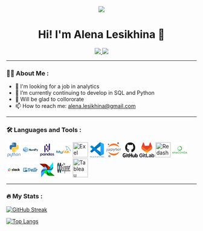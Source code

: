 <div id="header" align="center">
  <img src="https://media.giphy.com/media/FoVzfcqCDSb7zCynOp/giphy.gif" width="200"/>
</div>

<div id="header" align="center">
<H1> Hi! I'm Alena Lesikhina 👋 </H1>
</div>

<div id="badges" align="center">
  <a href="https://hh.ru/resume/602c987dff0b8263990039ed1f6d6750396b51">
    <img src="https://img.shields.io/badge/HeadHunter-red?style=for-the-badge">
  </a>
  <a href="https://www.linkedin.com/in/%D0%B0%D0%BB%D1%91%D0%BD%D0%B0-%D0%BB%D0%B5%D1%81%D0%B8%D1%85%D0%B8%D0%BD%D0%B0-3853b0260/">
    <img src="https://img.shields.io/badge/LinkedIn-blue?logo=linkedin&logoColor=white&style=for-the-badge">
  </a>
</div>

---
### :woman_technologist: About Me :

- 🔭 I'm looking for a job in analytics
- 🌱 I’m currently continuing to develop in SQL and Python
- 🤝 Will be glad to collororate
- 📫 How to reach me: alena.lesikhina@gmail.com

---
### :hammer_and_wrench: Languages and Tools :

<div align="left">
 <img src = "https://github.com/devicons/devicon/blob/master/icons/python/python-original-wordmark.svg" title="Python" width="40" height="40">
 <img src = "https://github.com/devicons/devicon/blob/master/icons/numpy/numpy-original-wordmark.svg" title="Numpy" width="40" height="40">
 <img src = "https://github.com/devicons/devicon/blob/master/icons/pandas/pandas-original-wordmark.svg" title="Pandas" width="40" height="40">
 <img src = "https://github.com/devicons/devicon/blob/master/icons/mysql/mysql-original-wordmark.svg" title="SQL" width="40" height="40">
 <img src = "https://upload.wikimedia.org/wikipedia/commons/3/34/Microsoft_Office_Excel_%282019%E2%80%93present%29.svg" title="Exel" width="40" height="40">
 <img src = "https://github.com/devicons/devicon/blob/master/icons/vscode/vscode-original-wordmark.svg" title="VSC" width="40" height="40">
 <img src = "https://github.com/devicons/devicon/blob/master/icons/jupyter/jupyter-original-wordmark.svg" title="Jupiter" width="40" height="40">
 <img src = "https://github.com/devicons/devicon/blob/master/icons/github/github-original-wordmark.svg" title="GitHub" width="40" height="40">
 <img src = "https://github.com/devicons/devicon/blob/master/icons/gitlab/gitlab-original-wordmark.svg" title="GitLab" width="40" height="40">
 <img src = "https://www.vectorlogo.zone/logos/redashio/redashio-icon.svg" title="Redash" width="40" height="40">
 <img src = "https://github.com/devicons/devicon/blob/master/icons/anaconda/anaconda-original-wordmark.svg" title="Anaconda" width="40" height="40">
 <img src = "https://github.com/devicons/devicon/blob/master/icons/slack/slack-original-wordmark.svg" title="Slack" width="40" height="40">
 <img src = "https://github.com/devicons/devicon/blob/master/icons/trello/trello-plain-wordmark.svg" title="Trello" width="40" height="40">
 <img src = "https://github.com/AlenaLes/tools-logos/blob/main/airflow-svgrepo-com.svg" title="Airflow" width="40" height="40">
 <img src = "https://github.com/AlenaLes/tools-logos/blob/main/Superset_logo.svg" title="Superset" width="40" height="50">
 <img src = "https://upload.wikimedia.org/wikipedia/ru/0/06/Tableau_logo.svg" title="Tableau" width="40" height="50">
</div> 
 
 ---
 ### :fire: My Stats :
[![GitHub Streak](http://github-readme-streak-stats.herokuapp.com?user=AlenaLes&theme=dracula)](https://git.io/streak-stats)

[![Top Langs](https://github-readme-stats.vercel.app/api/top-langs/?username=AlenaLes&layout=compact&theme=dracula)](https://github.com/anuraghazra/github-readme-stats)
